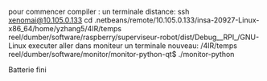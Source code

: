 pour commencer 
compiler :
 un terminale distance: ssh xenomai@10.105.0.133
 cd .netbeans/remote/10.105.0.133/insa-20927-Linux-x86_64/home/yzhang5/4IR/temps reel/dumber/software/raspberry/superviseur-robot/dist/Debug__RPI_/GNU-Linux
 executer aller dans moniteur
 un terminale nouveau:
 /4IR/temps reel/dumber/software/monitor/monitor-python-qt$ ./monitor-python





 Batterie fini

